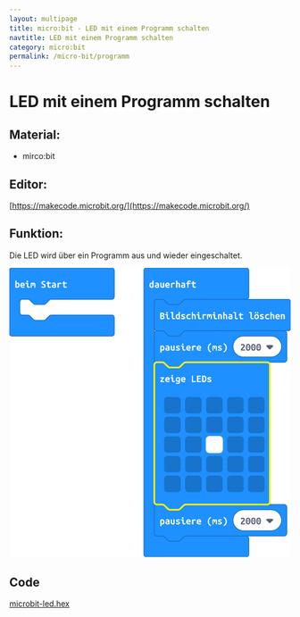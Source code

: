 ```yaml
---
layout: multipage
title: micro:bit - LED mit einem Programm schalten
navtitle: LED mit einem Programm schalten
category: micro:bit
permalink: /micro-bit/programm
---
```

# LED mit einem Programm schalten

## Material:

+ mirco:bit

## Editor:

[https://makecode.microbit.org/](https://makecode.microbit.org/)

## Funktion:

Die LED wird über ein Programm aus und wieder eingeschaltet.

![](images/microbit-Screenshot_led_ohne_kit.png)

## Code
[microbit-led.hex](appendix/microbit-led.hex)

<!--<div class="alert alert-warning" role="alert">
Hinweis: Das benötigte Material ist im Scoutlab Session Kit enthalten.
Falls du dieses Kit schon hast. Dann haben wir eine <a href="/micro-bit/programm_mit_kit">Anleitung</a> für dich.
<a href="https://www.vcp.de/service/materialbestellung/#c288">https://www.vcp.de/service/materialbestellung/</a>
</div>-->
